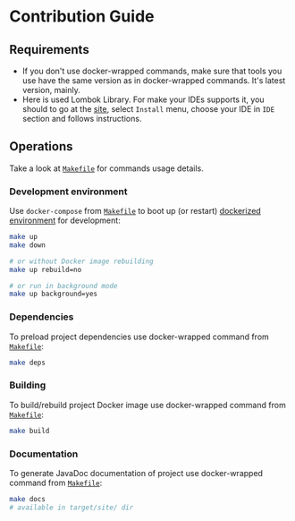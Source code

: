 Contribution Guide
==================




## Requirements

- If you don't use docker-wrapped commands, make sure that tools you use have the same version as in docker-wrapped commands. It's latest version, mainly.
- Here is used Lombok Library. For make your IDEs supports it, you should to go at the [site][2], select `Install` menu, choose your IDE in `IDE` section and follows instructions.




## Operations

Take a look at [`Makefile`][1] for commands usage details.


### Development environment

Use `docker-compose` from [`Makefile`][1] to boot up (or restart) [dockerized environment](docker-compose.yml) for development:
```bash
make up
make down

# or without Docker image rebuilding
make up rebuild=no

# or run in background mode
make up background=yes
```


### Dependencies

To preload project dependencies use docker-wrapped command from [`Makefile`][1]:
```bash
make deps
```


### Building

To build/rebuild project Docker image use docker-wrapped command from [`Makefile`][1]:
```bash
make build
```


### Documentation

To generate JavaDoc documentation of project use docker-wrapped command from [`Makefile`][1]:
```bash
make docs
# available in target/site/ dir 
```




[1]: Makefile
[2]: https://projectlombok.org/
